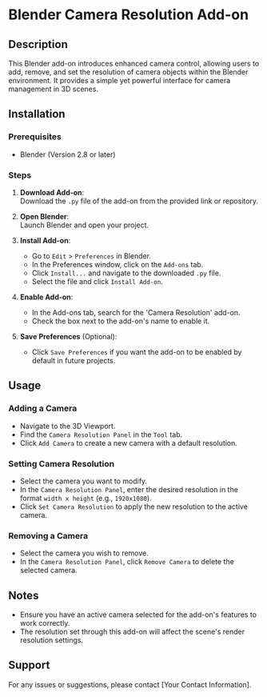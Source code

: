 # Blender Camera Resolution Add-on

## Description
This Blender add-on introduces enhanced camera control, allowing users to add, remove, and set the resolution of camera objects within the Blender environment. It provides a simple yet powerful interface for camera management in 3D scenes.

## Installation

### Prerequisites
- Blender (Version 2.8 or later)

### Steps
1. **Download Add-on**:  
   Download the `.py` file of the add-on from the provided link or repository.

2. **Open Blender**:  
   Launch Blender and open your project.

3. **Install Add-on**:
   - Go to `Edit` > `Preferences` in Blender.
   - In the Preferences window, click on the `Add-ons` tab.
   - Click `Install...` and navigate to the downloaded `.py` file.
   - Select the file and click `Install Add-on`.

4. **Enable Add-on**:
   - In the Add-ons tab, search for the 'Camera Resolution' add-on.
   - Check the box next to the add-on's name to enable it.

5. **Save Preferences** (Optional):
   - Click `Save Preferences` if you want the add-on to be enabled by default in future projects.

## Usage

### Adding a Camera
- Navigate to the 3D Viewport.
- Find the `Camera Resolution Panel` in the `Tool` tab.
- Click `Add Camera` to create a new camera with a default resolution.

### Setting Camera Resolution
- Select the camera you want to modify.
- In the `Camera Resolution Panel`, enter the desired resolution in the format `width x height` (e.g., `1920x1080`).
- Click `Set Camera Resolution` to apply the new resolution to the active camera.

### Removing a Camera
- Select the camera you wish to remove.
- In the `Camera Resolution Panel`, click `Remove Camera` to delete the selected camera.

## Notes
- Ensure you have an active camera selected for the add-on's features to work correctly.
- The resolution set through this add-on will affect the scene's render resolution settings.

## Support
For any issues or suggestions, please contact [Your Contact Information].
